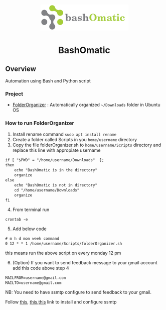 <h1 align="center">
   <img src="assets/logo.png">
   
</h1>

# <center>BashOmatic</center>

## Overview

Automation using Bash and Python script

### Project

- [FolderOrganizer](https://github.com/mirsahib/Project-BashOmatic/blob/master/Bash/folderOrganizer.sh) : Automatically organized `~/Downloads` folder in Ubuntu OS

### How to run FolderOrganizer

1. Install rename command `sudo apt install rename`
2. Create a folder called Scripts in you `home/username` directory
3. Copy the file folderOrganizer.sh to `home/username/Scripts` directory and replace this line with appropiate username

```
if [ "$PWD" = "/home/username/Downloads"  ];
then
    echo "BashOmatic is in the directory"
    organize
else
    echo "BashOmatic is not in directory"
    cd "/home/username/Downloads"
    organize
fi
```

4. From terminal run

```
crontab -e
```

5. Add below code

```
# m h d mon week command
0 12 * * 1 /home/username/Scripts/folderOrganizer.sh
```

this means run the above script on every monday 12 pm

6. (Option) If you want to send feedback message to your gmail account add this code above step 4

```
MAILFROM=username@gmail.com
MAILTO=username@gmail.com
```

NB: You need to have ssmtp configure to send feedback to your gmail.

Follow [this](https://www.digitalocean.com/community/questions/how-to-send-emails-from-a-bash-script-using-ssmtp), [this](https://unix.stackexchange.com/questions/202934/how-to-send-mail-to-gmail-account-using-ssmtp),[this](https://galleryserverpro.com/use-gmail-as-your-smtp-server-even-when-using-2-factor-authentication-2-step-verification/#:~:text=Enable%20SMTP%20server%20with%202,your%20password%20and%20your%20phone.) link to install and configure ssmtp
